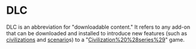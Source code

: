 # DLC

DLC is an abbreviation for "downloadable content." It refers to any add-on that can be downloaded and installed to introduce new features (such as [civilizations](civilizations) and [scenario](scenario)s) to a "[Civilization%20%28series%29](Civilization)" game.
